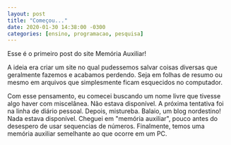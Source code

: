 ```yaml
---
layout: post
title: "Começou..."
date: 2020-01-30 14:38:00 -0300
categories: [ensino, programacao, pesquisa]
---
```

Esse é o primeiro post do site Memória Auxiliar!

A ideia era criar um site no qual pudessemos salvar coisas diversas que geralmente fazemos e acabamos perdendo. Seja em folhas de resumo ou mesmo em arquivos que simplesmente ficam esquecidos no computador. 

Com esse pensamento, eu comecei buscando um nome livre que tivesse algo haver com miscelânea. Não estava disponível. A próxima tentativa foi na linha de diário pessoal. Depois, mistureba. Balaio, um blog nordestino! Nada estava disponível. Cheguei em "memória auxiliar", pouco antes do desespero de usar sequencias de números. Finalmente, temos uma memória auxiliar semelhante ao que ocorre em um PC.
